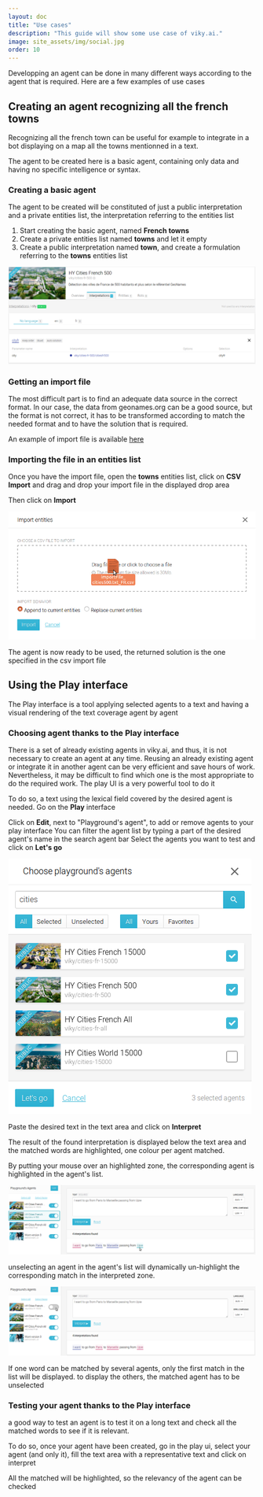 ```yaml
---
layout: doc
title: "Use cases"
description: "This guide will show some use case of viky.ai."
image: site_assets/img/social.jpg
order: 10
---
```


Developping an agent can be done in many different ways according to the agent that is required.
Here are a few examples of use cases


## Creating an agent recognizing all the french towns

Recognizing all the french town can be useful for example to integrate in a bot displaying on a map all the towns mentionned in a text.

The agent to be created here is a basic agent, containing only data and having no specific intelligence or syntax.


### Creating a basic agent

The agent to be created will be constituted of just a public interpretation and a private entities list, the interpretation referring to the entities list

1. Start creating the basic agent, named **French towns**
2. Create a private entities list named **towns** and let it empty
3. Create a public interpretation named **town**, and create a formulation referring to the **towns** entities list

![Main interpretation](img/french_towns.png "Main interpretation for a vocabulary agent")


### Getting an import file

The most difficult part is to find an adequate data source in the correct format.
In our case, the data from geonames.org can be a good source, but the format is not correct, it has to be transformed according to match the needed format and to have the solution that is required.

An example of import file is available [here](files/importFile_cities500.txt_FR.csv "csv import file for french towns")


### Importing the file in an entities list

Once you have the import file, open the **towns** entities list, click on **CSV Import** and drag and drop your import file in the displayed drop area

Then click on **Import**

![Import csv file](img/csv_import.png "Import a csv file to fill an entities list")

The agent is now ready to be used, the returned solution is the one specified in the csv import file


## Using the **Play** interface

The Play interface is a tool applying selected agents to a text and having a visual rendering of the text coverage agent by agent


### Choosing agent thanks to the **Play** interface

There is a set of already existing agents in viky.ai, and thus, it is not necessary to create an agent at any time. Reusing an already existing agent or integrate it in another agent can be very efficient and save hours of work. Nevertheless, it may be difficult to find which one is the most appropriate to do the required work.
The play UI is a very powerful tool to do it

To do so, a text using the lexical field covered by the desired agent is needed.
Go on the **Play** interface

Click on **Edit**, next to "Playground's agent", to add or remove agents to your play interface
You can filter the agent list by typing a part of the desired agent's name in the search agent bar
Select the agents you want to test and click on **Let's go**

![Select agents to check](img/play_agent_selection.png "Select the agents to check in the play ui")

Paste the desired text in the text area and click on **Interpret**

The result of the found interpretation is displayed below the text area and the matched words are highlighted, one colour per agent matched.

By putting your mouse over an highlighted zone, the corresponding agent is highlighted in the agent's list.

![Using play.ui](img/play_use.png "Using play ui")

unselecting an agent in the agent's list will dynamically un-highlight the corresponding match in the interpreted zone.

![Unselecting an agent](img/play_unselecting_agent.png "Unselecting an agent in the play ui")

If one word can be matched by several agents, only the first match in the list will be displayed. to display the others, the matched agent has to be unselected


### Testing your agent thanks to the **Play** interface

a good way to test an agent is to test it on a long text and check all the matched words to see if it is relevant.

To do so, once your agent have been created, go in the play ui, select your agent (and only it), fill the text area with a representative text and click on interpret

All the matched will be highlighted, so the relevancy of the agent can be checked
